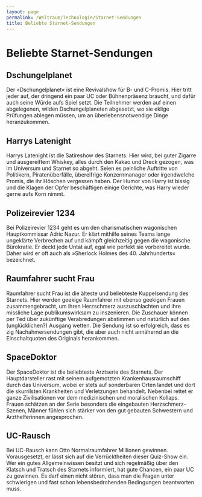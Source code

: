 ```yaml
---
layout: page
permalink: /Weltraum/Technologie/Starnet-Sendungen
title: Beliebte Starnet-Sendungen
---
```


# Beliebte Starnet-Sendungen

## Dschungelplanet

Der &raquo;Dschungelplanet&laquo; ist eine Revivalshow für B- und C-Promis. Hier tritt jeder auf, der dringend ein paar UC oder Bühnenpräsenz braucht, und dafür auch seine Würde aufs Spiel setzt. Die Teilnehmer werden auf einen abgelegenen, wilden Dschungelplaneten abgesetzt, wo sie eklige Prüfungen ablegen müssen, um an überlebensnotwendige Dinge heranzukommen.

## Harrys Latenight

Harrys Latenight ist die Satireshow des Starnets. Hier wird, bei guter Zigarre und ausgereiftem Whiskey, alles durch den Kakao und Dreck gezogen, was im Universum und Starnet so abgeht. Seien es peinliche Auftritte von Politikern, Piratenüberfälle, übereifrige Konzernmanager oder irgendwelche Promis, die ihr Höschen vergessen haben. Der Humor von Harry ist bissig und die Klagen der Opfer beschäftigen einige Gerichte, was Harry wieder gerne aufs Korn nimmt.

## Polizeirevier 1234

Bei Polizeirevier 1234 geht es um den charismatischen wagonischen Hauptkommissar Adric Nazur. Er klärt mithilfe seines Teams lange ungeklärte Verbrechen auf und kämpft gleichzeitig gegen die wagonische Bürokratie. Er deckt jede Untat auf, egal wie perfekt sie vorbereitet wurde. Daher wird er oft auch als &raquo;Sherlock Holmes des 40. Jahrhunderts&laquo; bezeichnet.

## Raumfahrer sucht Frau

Raumfahrer sucht Frau ist die älteste und beliebteste Kuppelsendung des Starnets. Hier werden geekige Raumfahrer mit ebenso geekigen Frauen zusammengebracht, um ihren Herzschmerz auszuschlachten und ihre missliche Lage publikumswirksam zu inszenieren. Die Zuschauer können per Ted über zukünftige Verabredungen abstimmen und natürlich auf den (unglücklichen?) Ausgang wetten. Die Sendung ist so erfolgreich, dass es zig Nachahmersendungen gibt, die aber auch nicht annähernd an die Einschaltquoten des Originals herankommen.

## SpaceDoktor

Der SpaceDoktor ist die beliebteste Arztserie des Starnets. Der Hauptdarsteller rast mit seinem aufgemotzten Krankenhausraumschiff durch das Universum, wobei er stets auf sonderbaren Orten landet und dort die skurrilsten Krankheiten und Verletzungen behandelt. Nebenbei rettet er ganze Zivilisationen vor dem medizinischen und moralischen Kollaps. Frauen schätzen an der Serie besonders die eingebauten Herzschmerz-Szenen, Männer fühlen sich stärker von den gut gebauten Schwestern und Arzthelferinnen angesprochen.

## UC-Rausch

Bei UC-Rausch kann Otto Normalraumfahrer Millionen gewinnen. Vorausgesetzt, er lässt sich auf die Verrücktheiten dieser Quiz-Show ein. Wer ein gutes Allgemeinwissen besitzt und sich regelmäßig über den Klatsch und Tratsch des Starnets informiert, hat gute Chancen, ein paar UC zu gewinnen. Es darf einen nicht stören, dass man die Fragen unter schwierigen und fast schon lebensbedrohenden Bedingungen beantworten muss.

